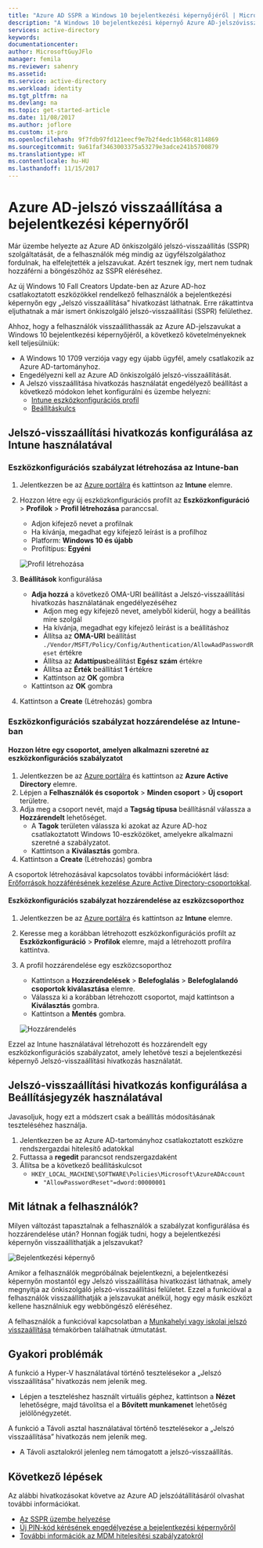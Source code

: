 ```yaml
---
title: "Azure AD SSPR a Windows 10 bejelentkezési képernyőjéről | Microsoft Docs"
description: "A Windows 10 bejelentkezési képernyő Azure AD-jelszóvisszaállítási és „Elfelejtettem a PIN-kódom” funkcióinak konfigurálása"
services: active-directory
keywords: 
documentationcenter: 
author: MicrosoftGuyJFlo
manager: femila
ms.reviewer: sahenry
ms.assetid: 
ms.service: active-directory
ms.workload: identity
ms.tgt_pltfrm: na
ms.devlang: na
ms.topic: get-started-article
ms.date: 11/08/2017
ms.author: joflore
ms.custom: it-pro
ms.openlocfilehash: 9f7fdb97fd121eecf9e7b2f4edc1b568c8114869
ms.sourcegitcommit: 9a61faf3463003375a53279e3adce241b5700879
ms.translationtype: HT
ms.contentlocale: hu-HU
ms.lasthandoff: 11/15/2017
---
```

# <a name="azure-ad-password-reset-from-the-login-screen"></a>Azure AD-jelszó visszaállítása a bejelentkezési képernyőről

Már üzembe helyezte az Azure AD önkiszolgáló jelszó-visszaállítás (SSPR) szolgáltatását, de a felhasználók még mindig az ügyfélszolgálathoz fordulnak, ha elfelejtették a jelszavukat. Azért tesznek így, mert nem tudnak hozzáférni a böngészőhöz az SSPR eléréséhez.

Az új Windows 10 Fall Creators Update-ben az Azure AD-hoz csatlakoztatott eszközökkel rendelkező felhasználók a bejelentkezési képernyőn egy „Jelszó visszaállítása” hivatkozást láthatnak. Erre rákattintva eljuthatnak a már ismert önkiszolgáló jelszó-visszaállítási (SSPR) felülethez. 

Ahhoz, hogy a felhasználók visszaállíthassák az Azure AD-jelszavukat a Windows 10 bejelentkezési képernyőjéről, a következő követelményeknek kell teljesülniük:

* A Windows 10 1709 verziója vagy egy újabb ügyfél, amely csatlakozik az Azure AD-tartományhoz.
* Engedélyezni kell az Azure AD önkiszolgáló jelszó-visszaállítását.
* A Jelszó visszaállítása hivatkozás használatát engedélyező beállítást a következő módokon lehet konfigurálni és üzembe helyezni:
   * [Intune eszközkonfigurációs profil](active-directory-passwords-login.md#configure-reset-password-link-using-intune)
   * [Beállításkulcs](active-directory-passwords-login.md#configure-reset-password-link-using-the-registry)

## <a name="configure-reset-password-link-using-intune"></a>Jelszó-visszaállítási hivatkozás konfigurálása az Intune használatával

### <a name="create-a-device-configuration-policy-in-intune"></a>Eszközkonfigurációs szabályzat létrehozása az Intune-ban

1. Jelentkezzen be az [Azure portálra](https://portal.azure.com) és kattintson az **Intune** elemre.
2. Hozzon létre egy új eszközkonfigurációs profilt az **Eszközkonfiguráció** > **Profilok** > **Profil létrehozása** paranccsal.
   * Adjon kifejező nevet a profilnak
   * Ha kívánja, megadhat egy kifejező leírást is a profilhoz
   * Platform: **Windows 10 és újabb**
   * Profiltípus: **Egyéni**

   ![Profil létrehozása][CreateProfile]

3. **Beállítások** konfigurálása
   * **Adja hozzá** a következő OMA-URI beállítást a Jelszó-visszaállítási hivatkozás használatának engedélyezéséhez
      * Adjon meg egy kifejező nevet, amelyből kiderül, hogy a beállítás mire szolgál
      * Ha kívánja, megadhat egy kifejező leírást is a beállításhoz
      * Állítsa az **OMA-URI** beállítást `./Vendor/MSFT/Policy/Config/Authentication/AllowAadPasswordReset` értékre
      * Állítsa az **Adattípus**beállítást **Egész szám** értékre
      * Állítsa az **Érték** beállítást **1** értékre
      * Kattintson az **OK** gombra
   * Kattintson az **OK** gombra
4. Kattintson a **Create** (Létrehozás) gombra

### <a name="assign-a-device-configuration-policy-in-intune"></a>Eszközkonfigurációs szabályzat hozzárendelése az Intune-ban

#### <a name="create-a-group-to-apply-device-configuration-policy-to"></a>Hozzon létre egy csoportot, amelyen alkalmazni szeretné az eszközkonfigurációs szabályzatot

1. Jelentkezzen be az [Azure portálra](https://portal.azure.com) és kattintson az **Azure Active Directory** elemre.
2. Lépjen a **Felhasználók és csoportok** > **Minden csoport** > **Új csoport** területre.
3. Adja meg a csoport nevét, majd a **Tagság típusa** beállításnál válassza a **Hozzárendelt** lehetőséget. 
   * A **Tagok** területen válassza ki azokat az Azure AD-hoz csatlakoztatott Windows 10-eszközöket, amelyekre alkalmazni szeretné a szabályzatot.
   * Kattintson a **Kiválasztás** gombra.
4. Kattintson a **Create** (Létrehozás) gombra

A csoportok létrehozásával kapcsolatos további információkért lásd: [Erőforrások hozzáférésének kezelése Azure Active Directory-csoportokkal](active-directory-manage-groups.md).

#### <a name="assign-device-configuration-policy-to-device-group"></a>Eszközkonfigurációs szabályzat hozzárendelése az eszközcsoporthoz

1. Jelentkezzen be az [Azure portálra](https://portal.azure.com) és kattintson az **Intune** elemre.
2. Keresse meg a korábban létrehozott eszközkonfigurációs profilt az **Eszközkonfiguráció** > **Profilok** elemre, majd a létrehozott profilra kattintva.
3. A profil hozzárendelése egy eszközcsoporthoz 
   * Kattintson a **Hozzárendelések** > **Belefoglalás** > **Belefoglalandó csoportok kiválasztása** elemre.
   * Válassza ki a korábban létrehozott csoportot, majd kattintson a **Kiválasztás** gombra.
   * Kattintson a **Mentés** gombra.

   ![Hozzárendelés][Assignment]

Ezzel az Intune használatával létrehozott és hozzárendelt egy eszközkonfigurációs szabályzatot, amely lehetővé teszi a bejelentkezési képernyő Jelszó-visszaállítási hivatkozás használatát.

## <a name="configure-reset-password-link-using-the-registry"></a>Jelszó-visszaállítási hivatkozás konfigurálása a Beállításjegyzék használatával

Javasoljuk, hogy ezt a módszert csak a beállítás módosításának teszteléséhez használja.

1. Jelentkezzen be az Azure AD-tartományhoz csatlakoztatott eszközre rendszergazdai hitelesítő adatokkal
2. Futtassa a **regedit** parancsot rendszergazdaként
3. Állítsa be a következő beállításkulcsot
   * `HKEY_LOCAL_MACHINE\SOFTWARE\Policies\Microsoft\AzureADAccount`
      * `"AllowPasswordReset"=dword:00000001`

## <a name="what-do-users-see"></a>Mit látnak a felhasználók?

Milyen változást tapasztalnak a felhasználók a szabályzat konfigurálása és hozzárendelése után? Honnan fogják tudni, hogy a bejelentkezési képernyőn visszaállíthatják a jelszavukat?

![Bejelentkezési képernyő][LoginScreen]

Amikor a felhasználók megpróbálnak bejelentkezni, a bejelentkezési képernyőn mostantól egy Jelszó visszaállítása hivatkozást láthatnak, amely megnyitja az önkiszolgáló jelszó-visszaállítási felületet. Ezzel a funkcióval a felhasználók visszaállíthatják a jelszavukat anélkül, hogy egy másik eszközt kellene használniuk egy webböngésző eléréséhez.

A felhasználók a funkcióval kapcsolatban a [Munkahelyi vagy iskolai jelszó visszaállítása](active-directory-passwords-update-your-own-password.md#reset-password-at-login) témakörben találhatnak útmutatást.

## <a name="common-issues"></a>Gyakori problémák

A funkció a Hyper-V használatával történő tesztelésekor a „Jelszó visszaállítása” hivatkozás nem jelenik meg.

* Lépjen a teszteléshez használt virtuális géphez, kattintson a **Nézet** lehetőségre, majd távolítsa el a **Bővített munkamenet** lehetőség jelölőnégyzetét.

A funkció a Távoli asztal használatával történő tesztelésekor a „Jelszó visszaállítása” hivatkozás nem jelenik meg.

* A Távoli asztalokról jelenleg nem támogatott a jelszó-visszaállítás.

## <a name="next-steps"></a>Következő lépések
Az alábbi hivatkozásokat követve az Azure AD jelszóátállításáról olvashat további információkat.

* [Az SSPR üzembe helyezése](active-directory-passwords-best-practices.md)
* [Új PIN-kód kérésének engedélyezése a bejelentkezési képernyőről](https://docs.microsoft.com/intune/device-windows-pin-reset)
* [További információk az MDM hitelesítési szabályzatokról](https://docs.microsoft.com/windows/client-management/mdm/policy-csp-authentication)

[CreateProfile]: ./media/active-directory-passwords-login/create-profile.png "Intune eszközkonfigurációs profil létrehozása jelszó-visszaállítási hivatkozása engedélyezéséhez a Windows 10 bejelentkezési képernyőjén"
[Assignment]: ./media/active-directory-passwords-login/profile-assignment.png "Intune eszközkonfigurációs szabályzat hozzárendelése Windows 10-eszközök egy csoportjához"
[LoginScreen]: ./media/active-directory-passwords-login/logon-reset-password.png "Jelszó-visszaállítási hivatkozás a Windows 10 bejelentkezési képernyőjén"
